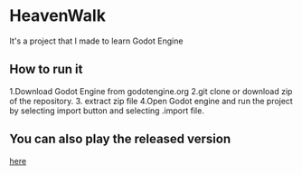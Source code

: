 # HeavenWalk
It's a project that I made to learn Godot Engine
## How to run it
1.Download Godot Engine from godotengine.org
2.git clone or download zip of the repository.
3. extract zip file
4.Open Godot engine and run the project by selecting import button and selecting .import file.

## You can also play the released version 
[here](https://github.com/warriormaster12/HeavenWalk/releases)
